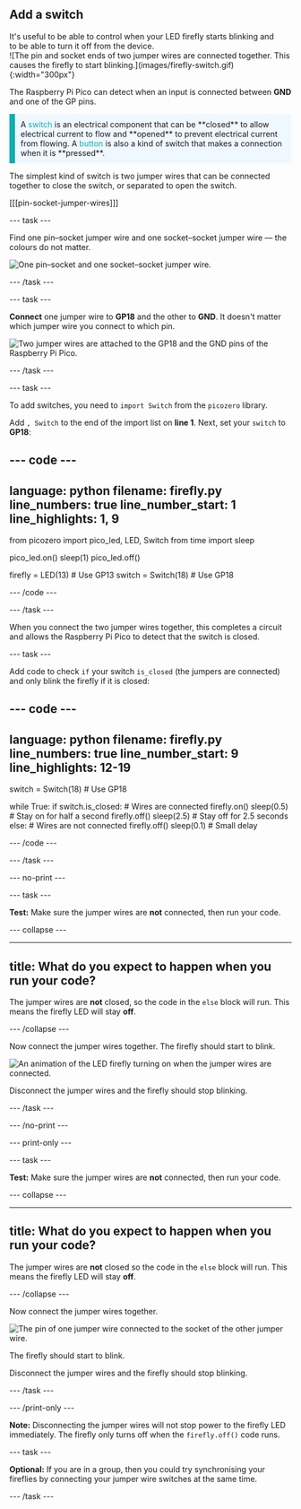 ## Add a switch

<div style="display: flex; flex-wrap: wrap">
<div style="flex-basis: 200px; flex-grow: 1; margin-right: 15px;">
It's useful to be able to control when your LED firefly starts blinking and to be able to turn it off from the device. 
</div>
<div>
![The pin and socket ends of two jumper wires are connected together. This causes the firefly to start blinking.](images/firefly-switch.gif){:width="300px"}
</div>
</div>

The Raspberry Pi Pico can detect when an input is connected between **GND** and one of the GP pins.

<p style='border-left: solid; border-width:10px; border-color: #0faeb0; background-color: aliceblue; padding: 10px;'>
A <span style="color: #0faeb0">switch</span> is an electrical component that can be **closed** to allow electrical current to flow and **opened** to prevent electrical current from flowing. A <span style="color: #0faeb0">button</span> is also a kind of switch that makes a connection when it is **pressed**.
</p>

The simplest kind of switch is two jumper wires that can be connected together to close the switch, or separated to open the switch.

[[[pin-socket-jumper-wires]]]

--- task ---

Find one pin–socket jumper wire and one socket–socket jumper wire — the colours do not matter.

![One pin–socket and one socket–socket jumper wire.](images/jumper-wires.jpg)

--- /task ---

--- task ---

**Connect** one jumper wire to **GP18** and the other to **GND**. It doesn't matter which jumper wire you connect to which pin.

![Two jumper wires are attached to the GP18 and the GND pins of the Raspberry Pi Pico.](images/switch-wiring-diagram.png)

--- /task ---

--- task ---

To add switches, you need to `import Switch` from the `picozero` library.

Add `, Switch` to the end of the import list on **line 1**. Next, set your `switch` to **GP18**:

--- code ---
---
language: python filename: firefly.py line_numbers: true line_number_start: 1
line_highlights: 1, 9
---
from picozero import pico_led, LED, Switch from time import sleep

pico_led.on() sleep(1) pico_led.off()

firefly = LED(13) # Use GP13 switch = Switch(18) # Use GP18

--- /code ---

--- /task ---

When you connect the two jumper wires together, this completes a circuit and allows the Raspberry Pi Pico to detect that the switch is closed.

--- task ---

Add code to check `if` your switch `is_closed` (the jumpers are connected) and only blink the firefly if it is closed:

--- code ---
---
language: python filename: firefly.py line_numbers: true line_number_start: 9
line_highlights: 12-19
---
switch = Switch(18) # Use GP18

while True: if switch.is_closed: # Wires are connected firefly.on() sleep(0.5) # Stay on for half a second firefly.off() sleep(2.5) # Stay off for 2.5 seconds else: # Wires are not connected firefly.off() sleep(0.1) # Small delay

--- /code ---

--- /task ---

--- no-print ---

--- task ---

**Test:** Make sure the jumper wires are **not** connected, then run your code.

--- collapse ---

---
title: What do you expect to happen when you run your code?
---

The jumper wires are **not** closed, so the code in the `else` block will run. This means the firefly LED will stay **off**.

--- /collapse ---

Now connect the jumper wires together. The firefly should start to blink.

![An animation of the LED firefly turning on when the jumper wires are connected.](images/firefly-switch.gif)

Disconnect the jumper wires and the firefly should stop blinking.

--- /task ---

--- /no-print ---

--- print-only ---

--- task ---

**Test:** Make sure the jumper wires are **not** connected, then run your code.

--- collapse ---

---
title: What do you expect to happen when you run your code?
---

The jumper wires are **not** closed so the code in the `else` block will run. This means the firefly LED will stay **off**.

--- /collapse ---

Now connect the jumper wires together.

![The pin of one jumper wire connected to the socket of the other jumper wire.](images/connected-wires.jpg)

The firefly should start to blink.

Disconnect the jumper wires and the firefly should stop blinking.

--- /task ---

--- /print-only ---

**Note:** Disconnecting the jumper wires will not stop power to the firefly LED immediately. The firefly only turns off when the `firefly.off()` code runs.

--- task ---

**Optional:** If you are in a group, then you could try synchronising your fireflies by connecting your jumper wire switches at the same time.

--- /task ---
